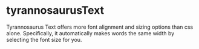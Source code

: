 # tyrannosaurusText
Tyrannosaurus Text offers more font alignment and sizing options than css alone.
Specifically, it automatically makes words the same width by selecting the font size for you.

